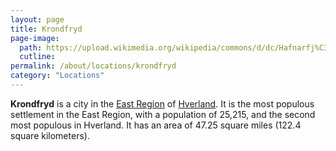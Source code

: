 ```yaml
---
layout: page
title: Krondfryd
page-image: 
  path: https://upload.wikimedia.org/wikipedia/commons/d/dc/Hafnarfj%C3%B6r%C3%B0urHarbourView.JPG
  cutline: 
permalink: /about/locations/krondfryd
category: "Locations"
---
```


**Krondfryd** is a city in the [East Region](/HUN/about/locations/east) of [Hverland](/HUN/about/locations/hverland). It is the most populous settlement in the East Region, with a population of 25,215, and the second most populous in Hverland. It has an area of 47.25 square miles (122.4 square kilometers).


